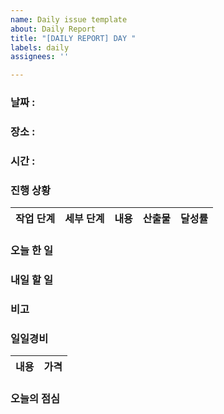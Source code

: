 ```yaml
---
name: Daily issue template
about: Daily Report
title: "[DAILY REPORT] DAY "
labels: daily
assignees: ''

---
```


### 날짜 :
### 장소 :
### 시간 :

### 진행 상황

| 작업 단계 | 세부 단계 | 내용 | 산출물 | 달성률 |
| ------------ | ---------------- | ------------------ | ---------------- | ------------ |

### 오늘 한 일

### 내일 할 일

### 비고

### 일일경비

| 내용 | 가격 |
| ---------- | ------ |

### 오늘의 점심
